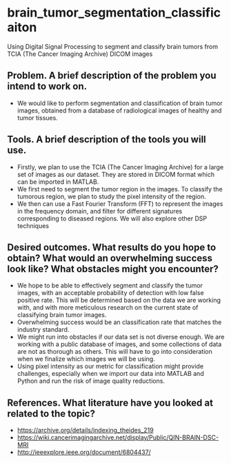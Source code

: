 # brain_tumor_segmentation_classificaiton
Using Digital Signal Processing to segment and classify brain tumors from TCIA (The Cancer Imaging Archive) DICOM images 


## Problem. A brief description of the problem you intend to work on.
* We would like to perform segmentation and classification of brain tumor images, obtained from a database of radiological images of healthy and tumor tissues.

## Tools. A brief description of the tools you will use. 
* Firstly, we plan to use the TCIA (The Cancer Imaging Archive) for a large set of images as our dataset. They are stored in DICOM format which can be imported in MATLAB.
* We first need to segment the tumor region in the images. To classify the tumorous region, we plan to study the pixel intensity of the region. 
* We then can use a Fast Fourier Transform (FFT) to represent the images in the frequency domain, and filter for different signatures    corresponding to diseased regions. We will also explore other DSP techniques 

## Desired outcomes. What results do you hope to obtain? What would an overwhelming success look like? What obstacles might you encounter?
* We hope to be able to effectively segment and classify the tumor images, with an acceptable probability of detection with low false positive rate. This will be determined based on the data we are working with, and with more meticulous research on the current state of classifying brain tumor images.
* Overwhelming success would be an classification rate that matches the industry standard.
* We might run into obstacles if our data set is not diverse enough. We are working with a public database of images, and some collections of data are not as thorough as others. This will have to go into consideration when we finalize which images we will be using.
* Using pixel intensity as our metric for classification might provide challenges, especially when we import our data into MATLAB and Python and run the risk of image quality reductions.

## References. What literature have you looked at related to the topic? 
* https://archive.org/details/indexing_theides_219
* https://wiki.cancerimagingarchive.net/display/Public/QIN-BRAIN-DSC-MRI
* http://ieeexplore.ieee.org/document/6804437/

